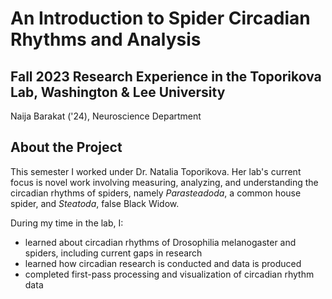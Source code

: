 # An Introduction to Spider Circadian Rhythms and Analysis
## Fall 2023 Research Experience in the Toporikova Lab, Washington & Lee University
Naija Barakat ('24), Neuroscience Department
## About the Project
This semester I worked under Dr. Natalia Toporikova. Her lab's current focus is novel work involving measuring, analyzing, and understanding the circadian rhythms of spiders, namely *Parasteadoda*, a common house spider, and *Steatoda*, false Black Widow. 

During my time in the lab, I: 
- learned about circadian rhythms of Drosophilia melanogaster and spiders, including current gaps in research
- learned how circadian research is conducted and data is produced
- completed first-pass processing and visualization of circadian rhythm data

